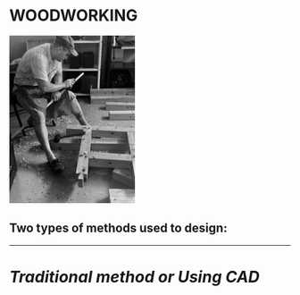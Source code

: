   
# **WOODWORKING**  
![wood](woodwork.jpg) 
  
## Two types of methods used to design:  

---

# *Traditional method or Using CAD*

